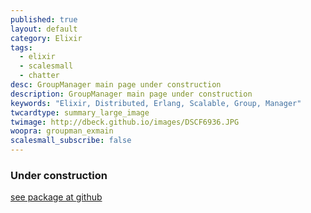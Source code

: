 ```yaml
---
published: true
layout: default
category: Elixir
tags:
  - elixir
  - scalesmall
  - chatter
desc: GroupManager main page under construction
description: GroupManager main page under construction
keywords: "Elixir, Distributed, Erlang, Scalable, Group, Manager"
twcardtype: summary_large_image
twimage: http://dbeck.github.io/images/DSCF6936.JPG
woopra: groupman_exmain
scalesmall_subscribe: false
---
```


### Under construction

[see package at github](https://github.com/dbeck/scalesmall/tree/master/apps/group_manager)
